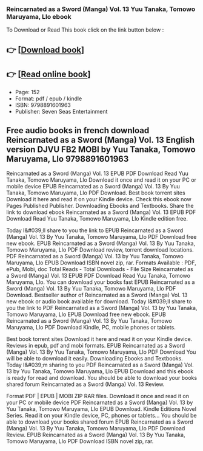 ### Reincarnated as a Sword (Manga) Vol. 13 Yuu Tanaka, Tomowo Maruyama, Llo ebook

To Download or Read This book click on the link button below :

## 👉  [**[Download book](http://get-pdfs.com/download.php?group=book&from=github.com&id=720275&lnk=1065 "Download book")**]

## 👉  [**[Read online book](http://get-pdfs.com/download.php?group=book&from=github.com&id=720275&lnk=1065 "Read online book")**]


* Page: 152
* Format: pdf / epub / kindle
* ISBN: 9798891601963
* Publisher: Seven Seas Entertainment



## Free audio books in french download Reincarnated as a Sword (Manga) Vol. 13 English version DJVU FB2 MOBI by Yuu Tanaka, Tomowo Maruyama, Llo 9798891601963


Reincarnated as a Sword (Manga) Vol. 13 EPUB PDF Download Read Yuu Tanaka, Tomowo Maruyama, Llo Download it once and read it on your PC or mobile device EPUB Reincarnated as a Sword (Manga) Vol. 13 By Yuu Tanaka, Tomowo Maruyama, Llo PDF Download. Best book torrent sites Download it here and read it on your Kindle device. Check this ebook now Pages Published Publisher. Downloading Ebooks and Textbooks. Share the link to download ebook Reincarnated as a Sword (Manga) Vol. 13 EPUB PDF Download Read Yuu Tanaka, Tomowo Maruyama, Llo Kindle edition free.

Today I&amp;#039;ll share to you the link to EPUB Reincarnated as a Sword (Manga) Vol. 13 By Yuu Tanaka, Tomowo Maruyama, Llo PDF Download free new ebook. EPUB Reincarnated as a Sword (Manga) Vol. 13 By Yuu Tanaka, Tomowo Maruyama, Llo PDF Download review, torrent download locations. PDF Reincarnated as a Sword (Manga) Vol. 13 by Yuu Tanaka, Tomowo Maruyama, Llo EPUB Download ISBN novel zip, rar. Formats Available : PDF, ePub, Mobi, doc Total Reads - Total Downloads - File Size Reincarnated as a Sword (Manga) Vol. 13 EPUB PDF Download Read Yuu Tanaka, Tomowo Maruyama, Llo. You can download your books fast EPUB Reincarnated as a Sword (Manga) Vol. 13 By Yuu Tanaka, Tomowo Maruyama, Llo PDF Download. Bestseller author of Reincarnated as a Sword (Manga) Vol. 13 new ebook or audio book available for download. Today I&amp;#039;ll share to you the link to PDF Reincarnated as a Sword (Manga) Vol. 13 by Yuu Tanaka, Tomowo Maruyama, Llo EPUB Download free new ebook. EPUB Reincarnated as a Sword (Manga) Vol. 13 By Yuu Tanaka, Tomowo Maruyama, Llo PDF Download Kindle, PC, mobile phones or tablets.

Best book torrent sites Download it here and read it on your Kindle device. Reviews in epub, pdf and mobi formats. EPUB Reincarnated as a Sword (Manga) Vol. 13 By Yuu Tanaka, Tomowo Maruyama, Llo PDF Download You will be able to download it easily. Downloading Ebooks and Textbooks. Today I&amp;#039;m sharing to you PDF Reincarnated as a Sword (Manga) Vol. 13 by Yuu Tanaka, Tomowo Maruyama, Llo EPUB Download and this ebook is ready for read and download. You should be able to download your books shared forum Reincarnated as a Sword (Manga) Vol. 13 Review.

Format PDF | EPUB | MOBI ZIP RAR files. Download it once and read it on your PC or mobile device PDF Reincarnated as a Sword (Manga) Vol. 13 by Yuu Tanaka, Tomowo Maruyama, Llo EPUB Download. Kindle Editions Novel Series. Read it on your Kindle device, PC, phones or tablets... You should be able to download your books shared forum EPUB Reincarnated as a Sword (Manga) Vol. 13 By Yuu Tanaka, Tomowo Maruyama, Llo PDF Download Review. EPUB Reincarnated as a Sword (Manga) Vol. 13 By Yuu Tanaka, Tomowo Maruyama, Llo PDF Download ISBN novel zip, rar.





